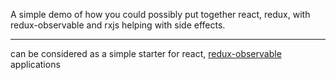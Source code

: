 A simple demo of how you could possibly put together react, redux,
with redux-observable and rxjs helping with side effects.

---

can be considered as a simple starter for 
react, [redux-observable](https://github.com/redux-observable/redux-observable) applications